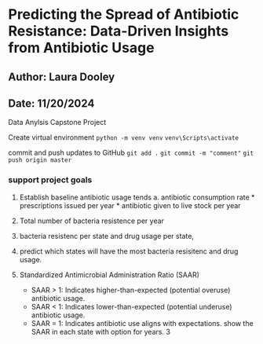 # Predicting the Spread of Antibiotic Resistance: Data-Driven Insights from Antibiotic Usage 

## Author: Laura Dooley
## Date: 11/20/2024

Data Anylsis Capstone Project 

Create virtual environment
`python -m venv venv`
`venv\Scripts\activate`

commit and push updates to GitHub
`git add .`
`git commit -m "comment"`
`git push origin master`

### support project goals
1. Establish baseline antibiotic usage tends
    a. antibiotic consumption rate
        * prescriptions issued per year
        * antibiotic given to live stock per year 

2. Total number of bacteria resistence per year

3. bacteria resistenc per state and drug usage per state,

4. predict which states will have the most bacteria resisitenc and drug usage. 

5. Standardized Antimicrobial Administration Ratio (SAAR)
    * SAAR > 1: Indicates higher-than-expected (potential overuse) antibiotic usage.
    * SAAR < 1: Indicates lower-than-expected (potential underuse) antibiotic usage.
    * SAAR = 1: Indicates antibiotic use aligns with expectations.
    show the SAAR in each state with option for years.
3 



